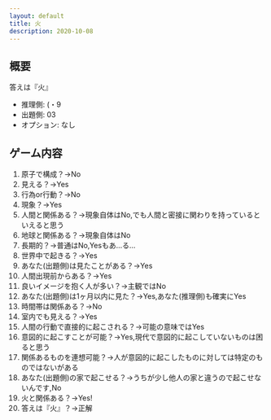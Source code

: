 ```yaml
---
layout: default
title: 火
description: 2020-10-08
---
```


## 概要

答えは『火』

- 推理側: (・9
- 出題側: 03
- オプション: なし

## ゲーム内容

1. 原子で構成？→No
2. 見える？→Yes
3. 行為or行動？→No
4. 現象？→Yes
5. 人間と関係ある？→現象自体はNo,でも人間と密接に関わりを持っているといえると思う
6. 地球と関係ある？→現象自体はNo
7. 長期的？→普通はNo,Yesもあ…る…
8. 世界中で起きる？→Yes
9. あなた(出題側)は見たことがある？→Yes
10. 人間出現前からある？→Yes
11. 良いイメージを抱く人が多い？→主観ではNo
12. あなた(出題側)は1ヶ月以内に見た？→Yes,あなた(推理側)も確実にYes
13. 時間帯は関係ある？→No
14. 室内でも見える？→Yes
15. 人間の行動で直接的に起こされる？→可能の意味ではYes
16. 意図的に起こすことが可能？→Yes,現代で意図的に起こしていないものは困ると思う
17. 関係あるものを連想可能？→人が意図的に起こしたものに対しては特定のものではないがある
18. あなた(出題側)の家で起こせる？→うちが少し他人の家と違うので起こせないんです,No
19. 火と関係ある？→Yes!
20. 答えは『火』？→正解
